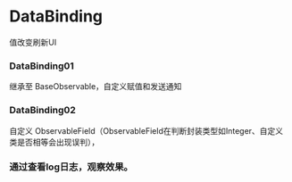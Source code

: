 # DataBinding
值改变刷新UI

### DataBinding01
继承至 BaseObservable，自定义赋值和发送通知


### DataBinding02
自定义 ObservableField（ObservableField在判断封装类型如Integer、自定义类是否相等会出现误判），

### 通过查看log日志，观察效果。